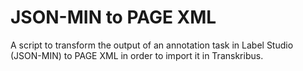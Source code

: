 # JSON-MIN to PAGE XML
A script to transform the output of an annotation task in Label Studio (JSON-MIN) to PAGE XML in order to import it in Transkribus.
